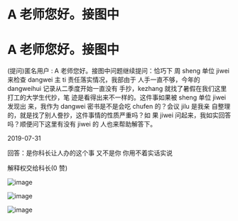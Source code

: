 # A 老师您好。接图中

# A 老师您好。接图中

(提问)匿名用户 : A 老师您好。接图中问题继续提问：恰巧下 周 sheng 单位 jiwei 来检查 dangwei 主 ti 责任落实情况，我部由于 人手一直不够，今年的 dangweihui 记录从二季度开始一直没有 手抄，kezhang 就找了暑假在我们这里打工的大学生代抄，笔 迹是看得出来不一样的。这件事如果被 sheng 单位 jiwei 发现出 来，我作为 dangwei 密书是不是会吃 chufen 的？会议 jilu 是我亲 自整理的，就是找了别人誊抄，这件事情的性质严重吗？如 果 jiwei 问起来，我如实回答吗？顺便问下这里有没有 jiwei 的 人也来帮助解答下。

2019-07-31

回答：是你科长让人办的这个事 又不是你 你用不着实话实说

解释权交给科长(0 赞)

![image](img/Image_108.png)

![image](img/Image_109.png)

![image](img/Image_110.png)